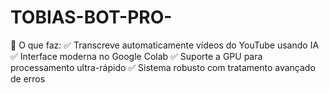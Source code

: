 # TOBIAS-BOT-PRO-
🤖 O que faz: ✅ Transcreve automaticamente vídeos do YouTube usando IA ✅ Interface moderna no Google Colab ✅ Suporte a GPU para processamento ultra-rápido ✅ Sistema robusto com tratamento avançado de erros  
